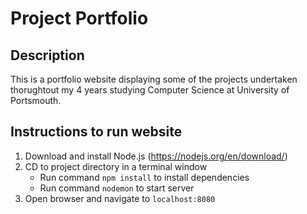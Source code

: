 # Project Portfolio

## Description
This is a portfolio website displaying some of the projects undertaken thorughtout my 4 years studying Computer Science at University of Portsmouth.

## Instructions to run website
1. Download and install Node.js (https://nodejs.org/en/download/)
2. CD to project directory in a terminal window
    * Run command `npm install` to install dependencies
    * Run command `nodemon` to start server
4. Open browser and navigate to `localhost:8080`